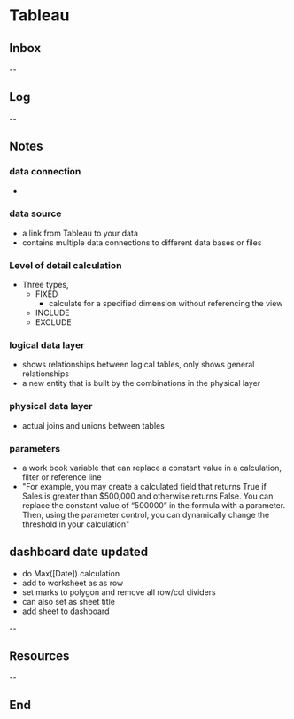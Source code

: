 # Tableau

## Inbox

--

## Log

--

## Notes

### data connection

-

### data source

- a link from Tableau to your data
- contains multiple data connections to different data bases or files

### Level of detail calculation

- Three types,
  - FIXED
    - calculate for a specified dimension without referencing the view
  - INCLUDE
  - EXCLUDE

### logical data layer

- shows relationships between logical tables, only shows general relationships
- a new entity that is built by the combinations in the physical layer

### physical data layer

- actual joins and unions between tables

### parameters

- a work book variable that can replace a constant value in a calculation, filter or reference line
- "For example, you may create a calculated field that returns True if Sales is greater than $500,000 and otherwise returns False. You can replace the constant value of “500000” in the formula with a parameter. Then, using the parameter control, you can dynamically change the threshold in your calculation"

## dashboard date updated

- do Max([Date]) calculation
- add to worksheet as as row
- set marks to polygon and remove all row/col dividers
- can also set as sheet title
- add sheet to dashboard

--

## Resources

--

## End
